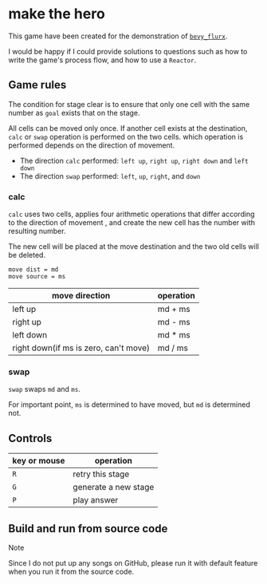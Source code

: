 # make the hero

This game have been created for the demonstration of [`bevy_flurx`](https://github.com/not-elm/bevy_flurx).

I would be happy if I could provide solutions to questions such as how to write the game's process flow,
and how to use a `Reactor`.

## Game rules

The condition for stage clear is to ensure that
only one cell with the same number as `goal` exists that on the stage.

All cells can be moved only once.
If another cell exists at the destination, `calc` or `swap` operation is performed on the two cells.
which operation is performed depends on the direction of movement.

- The direction `calc` performed: `left up`, `right up`, `right down` and `left down`
- The direction `swap` performed: `left`, `up`, `right`, and `down`

### calc

`calc` uses two cells, applies four arithmetic operations that differ according to the direction of movement ,
and create the new cell has the number with resulting number.

The new cell will be placed at the move destination and the two old cells will be deleted.

```
move dist = md
move source = ms
```

| move direction                        | operation               |  
|---------------------------------------|-------------------------|
| left up                               | md + ms                 |
| right up                              | md - ms                 |
| left down                             | md * ms                 | 
| right down(if ms is zero, can't move) | md / ms                 | 

### swap

`swap` swaps `md` and `ms`.

For important point, `ms` is determined to have moved, but `md` is determined not.

## Controls

| key or mouse | operation            | 
|--------------|----------------------|
| `R`          | retry this stage     | 
| `G`          | generate a new stage |
| `P`          | play answer          | 


## Build and run from source code

> [!NOTE]
> Since I do not put up any songs on GitHub,
> please run it with default feature when you run it from the source code.
